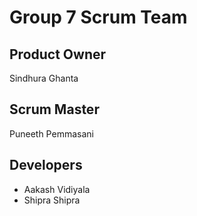 # Group 7 Scrum Team
## Product Owner
Sindhura Ghanta
## Scrum Master
Puneeth Pemmasani
## Developers
- Aakash Vidiyala
- Shipra Shipra

